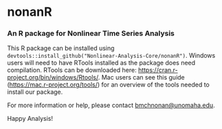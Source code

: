# nonanR
### An R package for Nonlinear Time Series Analysis

This R package can be installed using `devtools::install_github("Nonlinear-Analysis-Core/nonanR")`.
Windows users will need to have RTools installed as the package does need compilation. RTools can be downloaded here: https://cran.r-project.org/bin/windows/Rtools/.
Mac users can see this guide (https://mac.r-project.org/tools/) for an overview of the tools needed to install our package. 

For more information or help, please contact bmchnonan@unomaha.edu. 

Happy Analysis!
